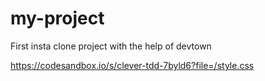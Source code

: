 # my-project
First insta clone project with the help of devtown

https://codesandbox.io/s/clever-tdd-7byld6?file=/style.css
